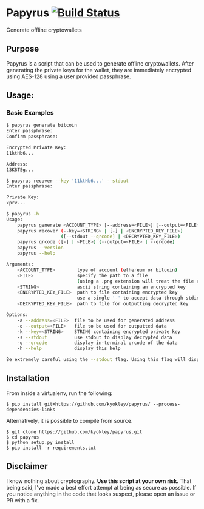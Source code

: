 # Papyrus [![Build Status](https://travis-ci.org/kyokley/papyrus.svg?branch=master)](https://travis-ci.org/kyokley/papyrus)
Generate offline cryptowallets

## Purpose
Papyrus is a script that can be used to generate offline cryptowallets. After generating the private keys for the wallet, they are immediately encrypted using AES-128 using a user provided passphrase.

## Usage:
### Basic Examples
```bash
$ papyrus generate bitcoin
Enter passphrase:
Confirm passphrase:

Encrypted Private Key:
11ktHb6...

Address:
13K8TSg...

$ papyrus recover --key '11ktHb6...' --stdout
Enter passphrase:

Private Key:
xprv...

$ papyrus -h
Usage:
    papyrus generate <ACCOUNT_TYPE> [--address=<FILE>] [--output=<FILE>] [--qrcode]
    papyrus recover (--key=<STRING> | [-] | <ENCRYPTED_KEY_FILE>)
                    ([--stdout --qrcode] | <DECRYPTED_KEY_FILE>)
    papyrus qrcode ([-] | <FILE>) (--output=<FILE> | --qrcode)
    papyrus --version
    papyrus --help

Arguments:
    <ACCOUNT_TYPE>        type of account (ethereum or bitcoin)
    <FILE>                specify the path to a file
                          (using a .png extension will treat the file as a qrcode, ascii otherwise)
    <STRING>              ascii string containing an encrypted key
    <ENCRYPTED_KEY_FILE>  path to file containing encrypted key
                          use a single '-' to accept data through stdin
    <DECRYPTED_KEY_FILE>  path to file for outputting decrypted key

Options:
    -a --address=<FILE>  file to be used for generated address
    -o --output=<FILE>   file to be used for outputted data
    -k --key=<STRING>    STRING containing encrypted private key
    -s --stdout          use stdout to display decrypted data
    -q --qrcode          display in-terminal qrcode of the data
    -h --help            display this help

Be extremely careful using the --stdout flag. Using this flag will display your decrypted data in the terminal.
```

## Installation
From inside a virtualenv, run the following:
```
$ pip install git+https://github.com/kyokley/papyrus/ --process-dependencies-links
```

Alternatively, it is possible to compile from source.
```
$ git clone https://github.com/kyokley/papyrus.git
$ cd papyrus
$ python setup.py install
$ pip install -r requirements.txt
```

## Disclaimer
I know nothing about cryptography. **Use this script at your own risk.** That being said, I've made a best effort attempt at being as secure as possible. If you notice anything in the code that looks suspect, please open an issue or PR with a fix.
